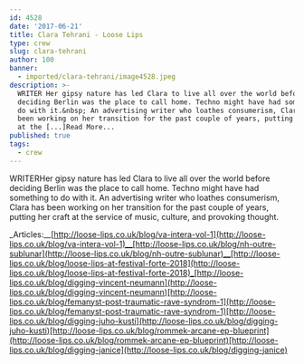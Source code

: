 ```yaml
---
id: 4528
date: '2017-06-21'
title: Clara Tehrani - Loose Lips
type: crew
slug: clara-tehrani
author: 100
banner:
  - imported/clara-tehrani/image4528.jpeg
description: >-
  WRITER Her gipsy nature has led Clara to live all over the world before
  deciding Berlin was the place to call home. Techno might have had something to
  do with it.&nbsp; An advertising writer who loathes consumerism, Clara has
  been working on her transition for the past couple of years, putting her craft
  at the [...]Read More...
published: true
tags:
  - crew
---
```

WRITERHer gipsy nature has led Clara to live all over the world before deciding Berlin was the place to call home. Techno might have had something to do with it. An advertising writer who loathes consumerism, Clara has been working on her transition for the past couple of years, putting her craft at the service of music, culture, and provoking thought. 

_Articles:__[http://loose-lips.co.uk/blog/va-intera-vol-1](http://loose-lips.co.uk/blog/va-intera-vol-1)__[http://loose-lips.co.uk/blog/nh-outre-sublunar](http://loose-lips.co.uk/blog/nh-outre-sublunar)__[http://loose-lips.co.uk/blog/loose-lips-at-festival-forte-2018](http://loose-lips.co.uk/blog/loose-lips-at-festival-forte-2018)_[http://loose-lips.co.uk/blog/digging-vincent-neumann](http://loose-lips.co.uk/blog/digging-vincent-neumann)[http://loose-lips.co.uk/blog/femanyst-post-traumatic-rave-syndrom-1](http://loose-lips.co.uk/blog/femanyst-post-traumatic-rave-syndrom-1)[http://loose-lips.co.uk/blog/digging-juho-kusti](http://loose-lips.co.uk/blog/digging-juho-kusti)[http://loose-lips.co.uk/blog/rommek-arcane-ep-blueprint](http://loose-lips.co.uk/blog/rommek-arcane-ep-blueprint)[http://loose-lips.co.uk/blog/digging-janice](http://loose-lips.co.uk/blog/digging-janice)